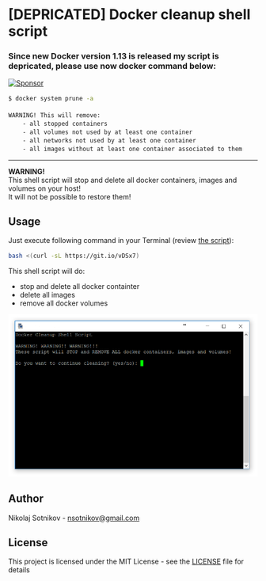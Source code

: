 # [DEPRICATED] Docker cleanup shell script 

### **Since new Docker version 1.13 is released my script is depricated, please use now docker command below:**

<a target='_blank' rel='nofollow' href='https://app.codesponsor.io/link/Si9sA3xqcc6PmTP8uNseuHd1/nsotnikov/cleanup-docker'>
  <img alt='Sponsor' width='888' height='68' src='https://app.codesponsor.io/embed/Si9sA3xqcc6PmTP8uNseuHd1/nsotnikov/cleanup-docker.svg' />
</a>

```sh
$ docker system prune -a

WARNING! This will remove:
	- all stopped containers
	- all volumes not used by at least one container
	- all networks not used by at least one container
	- all images without at least one container associated to them
```

---

**WARNING!**    
This shell script will stop and delete all docker containers, images and volumes on your host!    
It will not be possible to restore them!

## Usage 
Just execute following command in your Terminal (review [the script](https://raw.githubusercontent.com/nsotnikov/cleanup-docker/master/cleanup-docker.sh)):
```sh
bash <(curl -sL https://git.io/vDSx7)
```
This shell script will do:
  - stop and delete all docker containter
  - delete all images 
  - remove all docker volumes 

<p align="center">
<img alt="Docker cleanup shell script" src=".github/terminal-scsh.png">
</p>

## Author

Nikolaj Sotnikov - [nsotnikov@gmail.com](mailto:nsotnikov@gmail.com)

## License

This project is licensed under the MIT License - see the [LICENSE](LICENSE) file for details
